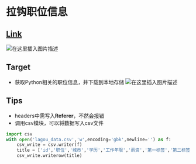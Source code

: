 ﻿# 拉钩职位信息
## [Link](https://www.lagou.com/)
![在这里插入图片描述](https://github.com/librauee/Reptile/blob/master/拉钩/web.png)
## Target 
* 获取Python相关的职位信息，并下载到本地存储
![在这里插入图片描述](https://github.com/librauee/Reptile/blob/master/拉钩/download.png)
## Tips
* headers中需写入**Referer**，不然会报错
* 调用csv模块，可以将数据写入csv文件
```python
import csv
with open('lagou_data.csv','w',encoding='gbk',newline='') as f:
    csv_write = csv.writer(f)
    title = ['id','职位','城市','学历','工作年限','薪资','第一标签','第二标签','第三标签','技能库','公司名称','融资阶段','公司规模']
    csv_write.writerow(title)
```
